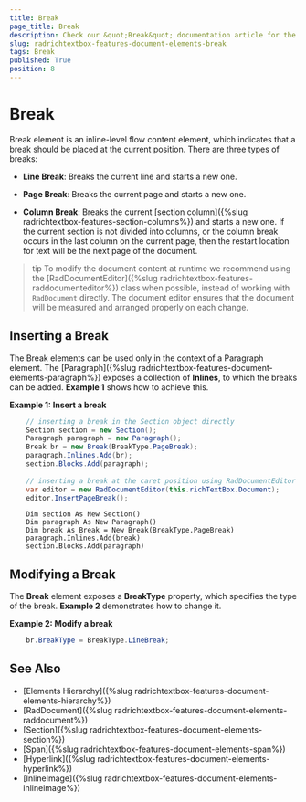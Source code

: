 ```yaml
---
title: Break
page_title: Break
description: Check our &quot;Break&quot; documentation article for the RadRichTextBox {{ site.framework_name }} control.
slug: radrichtextbox-features-document-elements-break
tags: Break
published: True
position: 8
---
```


# Break

Break element is an inline-level flow content element, which indicates that a break should be placed at the current position. There are three types of breaks:

* __Line Break__: Breaks the current line and starts a new one.

* __Page Break__: Breaks the current page and starts a new one.

* __Column Break__: Breaks the current [section column]({%slug radrichtextbox-features-section-columns%}) and starts a new one. If the current section is not divided into columns, or the column break occurs in the last column on the current page, then the restart location for text will be the next page of the document.

>tip To modify the document content at runtime we recommend using the [RadDocumentEditor]({%slug radrichtextbox-features-raddocumenteditor%}) class when possible, instead of working with `RadDocument` directly. The document editor ensures that the document will be measured and arranged properly on each change.

## Inserting a Break

The Break elements can be used only in the context of a Paragraph element. The [Paragraph]({%slug radrichtextbox-features-document-elements-paragraph%}) exposes a collection of __Inlines__, to which the breaks can be added. __Example 1__ shows how to achieve this.

__Example 1: Insert a break__

```C#	
	// inserting a break in the Section object directly
	Section section = new Section();
	Paragraph paragraph = new Paragraph();
	Break br = new Break(BreakType.PageBreak);
	paragraph.Inlines.Add(br);
	section.Blocks.Add(paragraph);	
	
	// inserting a break at the caret position using RadDocumentEditor
	var editor = new RadDocumentEditor(this.richTextBox.Document);
	editor.InsertPageBreak();
```
```VB.NET
    Dim section As New Section()
    Dim paragraph As New Paragraph()
    Dim break As Break = New Break(BreakType.PageBreak)
    paragraph.Inlines.Add(break)
    section.Blocks.Add(paragraph)
```

## Modifying a Break

The __Break__ element exposes a __BreakType__ property, which specifies the type of the break. __Example 2__ demonstrates how to change it.

__Example 2: Modify a break__ 
```C#
	br.BreakType = BreakType.LineBreak;
```

## See Also  
 * [Elements Hierarchy]({%slug radrichtextbox-features-document-elements-hierarchy%})
 * [RadDocument]({%slug radrichtextbox-features-document-elements-raddocument%})
 * [Section]({%slug radrichtextbox-features-document-elements-section%})
 * [Span]({%slug radrichtextbox-features-document-elements-span%})
 * [Hyperlink]({%slug radrichtextbox-features-document-elements-hyperlink%})
 * [InlineImage]({%slug radrichtextbox-features-document-elements-inlineimage%})
